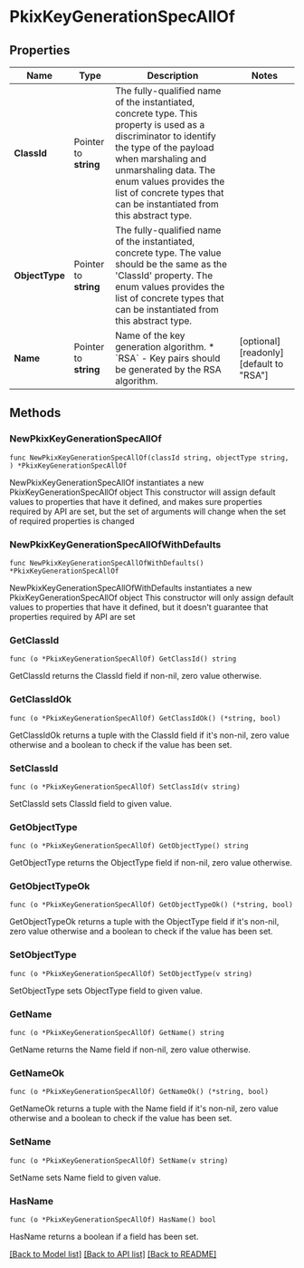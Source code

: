 # PkixKeyGenerationSpecAllOf

## Properties

Name | Type | Description | Notes
------------ | ------------- | ------------- | -------------
**ClassId** | Pointer to **string** | The fully-qualified name of the instantiated, concrete type. This property is used as a discriminator to identify the type of the payload when marshaling and unmarshaling data. The enum values provides the list of concrete types that can be instantiated from this abstract type. | 
**ObjectType** | Pointer to **string** | The fully-qualified name of the instantiated, concrete type. The value should be the same as the &#39;ClassId&#39; property. The enum values provides the list of concrete types that can be instantiated from this abstract type. | 
**Name** | Pointer to **string** | Name of the key generation algorithm. * &#x60;RSA&#x60; - Key pairs should be generated by the RSA algorithm. | [optional] [readonly] [default to "RSA"]

## Methods

### NewPkixKeyGenerationSpecAllOf

`func NewPkixKeyGenerationSpecAllOf(classId string, objectType string, ) *PkixKeyGenerationSpecAllOf`

NewPkixKeyGenerationSpecAllOf instantiates a new PkixKeyGenerationSpecAllOf object
This constructor will assign default values to properties that have it defined,
and makes sure properties required by API are set, but the set of arguments
will change when the set of required properties is changed

### NewPkixKeyGenerationSpecAllOfWithDefaults

`func NewPkixKeyGenerationSpecAllOfWithDefaults() *PkixKeyGenerationSpecAllOf`

NewPkixKeyGenerationSpecAllOfWithDefaults instantiates a new PkixKeyGenerationSpecAllOf object
This constructor will only assign default values to properties that have it defined,
but it doesn't guarantee that properties required by API are set

### GetClassId

`func (o *PkixKeyGenerationSpecAllOf) GetClassId() string`

GetClassId returns the ClassId field if non-nil, zero value otherwise.

### GetClassIdOk

`func (o *PkixKeyGenerationSpecAllOf) GetClassIdOk() (*string, bool)`

GetClassIdOk returns a tuple with the ClassId field if it's non-nil, zero value otherwise
and a boolean to check if the value has been set.

### SetClassId

`func (o *PkixKeyGenerationSpecAllOf) SetClassId(v string)`

SetClassId sets ClassId field to given value.


### GetObjectType

`func (o *PkixKeyGenerationSpecAllOf) GetObjectType() string`

GetObjectType returns the ObjectType field if non-nil, zero value otherwise.

### GetObjectTypeOk

`func (o *PkixKeyGenerationSpecAllOf) GetObjectTypeOk() (*string, bool)`

GetObjectTypeOk returns a tuple with the ObjectType field if it's non-nil, zero value otherwise
and a boolean to check if the value has been set.

### SetObjectType

`func (o *PkixKeyGenerationSpecAllOf) SetObjectType(v string)`

SetObjectType sets ObjectType field to given value.


### GetName

`func (o *PkixKeyGenerationSpecAllOf) GetName() string`

GetName returns the Name field if non-nil, zero value otherwise.

### GetNameOk

`func (o *PkixKeyGenerationSpecAllOf) GetNameOk() (*string, bool)`

GetNameOk returns a tuple with the Name field if it's non-nil, zero value otherwise
and a boolean to check if the value has been set.

### SetName

`func (o *PkixKeyGenerationSpecAllOf) SetName(v string)`

SetName sets Name field to given value.

### HasName

`func (o *PkixKeyGenerationSpecAllOf) HasName() bool`

HasName returns a boolean if a field has been set.


[[Back to Model list]](../README.md#documentation-for-models) [[Back to API list]](../README.md#documentation-for-api-endpoints) [[Back to README]](../README.md)


